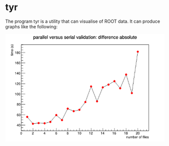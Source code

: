 # tyr

The program tyr is a utility that can visualise of ROOT data. It can produce graphs like the following:

![](https://raw.githubusercontent.com/wdbm/tyr/master/images/image_1.gif)

